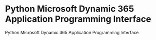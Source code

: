 # Python Microsoft Dynamic 365 Application Programming Interface
Python Microsoft Dynamic 365 Application Programming Interface
